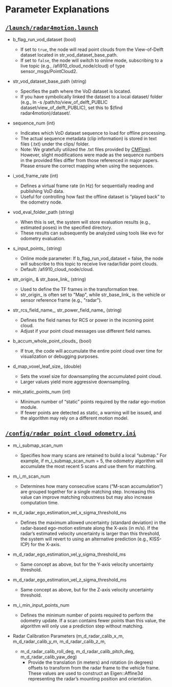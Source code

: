 # Parameter Explanations
## [`/launch/radar4motion.launch`](/launch/radar4motion.launch)
- b_flag_run_vod_dataset (bool)
    - If set to ```true```, the node will read point clouds from the View-of-Delft dataset located in str_vod_dataset_base_path.
    - If set to ```false```, the node will switch to online mode, subscribing to a live topic (e.g., /afi910_cloud_node/cloud) of type sensor_msgs/PointCloud2.

- str_vod_dataset_base_path (string)
    - Specifies the path where the VoD dataset is located.
    - If you have symbolically linked the dataset to a local dataset/ folder (e.g., ln -s /path/to/view_of_delft_PUBLIC dataset/view_of_delft_PUBLIC), set this to $(find radar4motion)/dataset/.

- sequence_num (int)
    - Indicates which VoD dataset sequence to load for offline processing.
    - The actual sequence metadata (clip information) is stored in text files (.txt) under the clips/ folder.
    - Note: We gratefully utilized the .txt files provided by [CMFlow](https://github.com/Toytiny/CMFlow)). However, slight modifications were made as the sequence numbers in the provided files differ from those referenced in major papers. Please ensure the correct mapping when using the sequences.

- i_vod_frame_rate (int)
    - Defines a virtual frame rate (in Hz) for sequentially reading and publishing VoD data.
    - Useful for controlling how fast the offline dataset is “played back” to the odometry node.

- vod_eval_folder_path (string)
    - When this is set, the system will store evaluation results (e.g., estimated poses) in the specified directory.
    - These results can subsequently be analyzed using tools like evo for odometry evaluation.

- s_input_points_ (string)
    - Online mode parameter: If b_flag_run_vod_dataset = false, the node will subscribe to this topic to receive live radar/lidar point clouds.
    - Default: /afi910_cloud_node/cloud.

- str_origin_ & str_base_link_ (string)
    - Used to define the TF frames in the transformation tree.
    - str_origin_ is often set to "Map", while str_base_link_ is the vehicle or sensor reference frame (e.g., "radar").

- str_rcs_field_name_, str_power_field_name_ (string)
    - Defines the field names for RCS or power in the incoming point cloud.
    - Adjust if your point cloud messages use different field names.

- b_accum_whole_point_clouds_ (bool)
    - If true, the code will accumulate the entire point cloud over time for visualization or debugging purposes.

- d_map_voxel_leaf_size_ (double)
    - Sets the voxel size for downsampling the accumulated point cloud.
    - Larger values yield more aggressive downsampling.

- min_static_points_num (int)
    - Minimum number of “static” points required by the radar ego-motion module.
    - If fewer points are detected as static, a warning will be issued, and the algorithm may rely on a different motion model.

## [`/config/radar_point_cloud_odometry.ini`](/config/radar_point_cloud_odometry.ini)
- m_i_submap_scan_num
    - Specifies how many scans are retained to build a local “submap.” For example, if m_i_submap_scan_num = 5, the odometry algorithm will accumulate the most recent 5 scans and use them for matching.

- m_i_m_scan_num
    - Determines how many consecutive scans (“M-scan accumulation”) are grouped together for a single matching step. Increasing this value can improve matching robustness but may also increase computation time.

- m_d_radar_ego_estimation_vel_x_sigma_threshold_ms
    - Defines the maximum allowed uncertainty (standard deviation) in the radar-based ego-motion estimate along the X-axis (in m/s). If the radar’s estimated velocity uncertainty is larger than this threshold, the system will revert to using an alternative prediction (e.g., KISS-ICP) for the X-axis.

- m_d_radar_ego_estimation_vel_y_sigma_threshold_ms
    - Same concept as above, but for the Y-axis velocity uncertainty threshold.

- m_d_radar_ego_estimation_vel_z_sigma_threshold_ms
    - Same concept as above, but for the Z-axis velocity uncertainty threshold.

- m_i_min_input_points_num
    - Defines the minimum number of points required to perform the odometry update. If a scan contains fewer points than this value, the algorithm will only use a prediction step without matching.

- Radar Calibration Parameters (m_d_radar_calib_x_m, m_d_radar_calib_y_m, m_d_radar_calib_z_m,
    - m_d_radar_calib_roll_deg, m_d_radar_calib_pitch_deg, m_d_radar_calib_yaw_deg)
        - Provide the translation (in meters) and rotation (in degrees) offsets to transform from the radar frame to the vehicle frame. These values are used to construct an Eigen::Affine3d representing the radar’s mounting position and orientation.